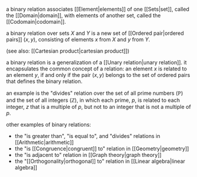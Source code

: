 a binary relation associates [[Element|elements]] of one [[Sets|set]], called the [[Domain|domain]], with elements of another set, called the [[Codomain|codomain]].

a binary relation over sets $X$ and $Y$ is a new set of [[Ordered pair|ordered pairs]] $(x,y)$, consisting of elements $x$ from $X$ and $y$ from $Y$.

(see also: [[Cartesian product|cartesian product]])

a binary relation is a generalization of a [[Unary relation|unary relation]]. it encapsulates the common concept of a relation: an element $x$ is related to an element $y$, if and only if the pair $(x,y)$ belongs to the set of ordered pairs that defines the binary relation.

an example is the "divides" relation over the set of all prime numbers ($\mathbb{P}$) and the set of all integers ($\mathbb{Z}$), in which each prime, $p$, is related to each integer, $z$ that is a multiple of $p$, but not to an integer that is not a multiple of $p$.

other examples of binary relations:
- the "is greater than", "is equal to", and "divides" relations in [[Arithmetic|arithmetic]]
- the "is [[Congruence|congruent]] to" relation in [[Geometry|geometry]]
- the "is adjacent to" relation in [[Graph theory|graph theory]]
- the "[[Orthogonality|orthogonal]] to" relation in [[Linear algebra|linear algebra]]